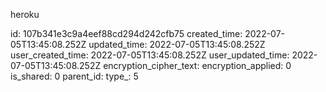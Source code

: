 heroku

id: 107b341e3c9a4eef88cd294d242cfb75
created_time: 2022-07-05T13:45:08.252Z
updated_time: 2022-07-05T13:45:08.252Z
user_created_time: 2022-07-05T13:45:08.252Z
user_updated_time: 2022-07-05T13:45:08.252Z
encryption_cipher_text: 
encryption_applied: 0
is_shared: 0
parent_id: 
type_: 5